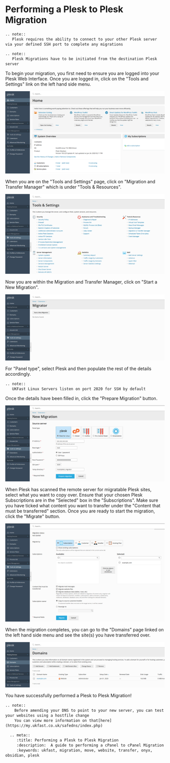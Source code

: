 # Performing a Plesk to Plesk Migration

```eval_rst
.. note::
   Plesk requires the ability to connect to your other Plesk server via your defined SSH port to complete any migrations
```
```eval_rst
.. note::
   Plesk Migrations have to be initiated from the destination Plesk server
```
To begin your migration, you first need to ensure you are logged into your Plesk Web Interface.
Once you are logged in, click on the "Tools and Settings" link on the left hand side menu.

![Plesk Obsidian Homepage](files/plesk_obsidianhomepage.PNG)

When you are on the "Tools and Settings" page, click on "Migration and Transfer Manager" which is under "Tools & Resources".

![Plesk Obsidian Tools and Settings](files/plesk_obsidiantoolsandsettings.PNG)

Now you are within the Migration and Transfer Manager, click on "Start a New Migration".

![Plesk Obsidian Transfer Manager](files/plesk_migrationandtransfermanager.PNG)

For "Panel type", select Plesk and then populate the rest of the details accordingly.

```eval_rst
.. note::
   UKFast Linux Servers listen on port 2020 for SSH by default
```

Once the details have been filled in, click the "Prepare Migration" button.

![Plesk Obsidian Migration Details](files/plesk_migrationpleskdetails.PNG)

When Plesk has scanned the remote server for migratable Plesk sites, select what you want to copy over.
Ensure that your chosen Plesk Subscriptions are in the "Selected" box in the "Subscriptions".
Make sure you have ticked what content you want to transfer under the "Content that must be transferred" section.
Once you are ready to start the migration, click the "Migrate" button.

![Plesk Obsidian Select Sites to Migrate](files/plesk_selecttomigrate.PNG)

When the migration completes, you can go to the "Domains" page linked on the left hand side menu and see the site(s) you have transferred over.

![Plesk Obsidian List Domains](files/plesk_listdomains.PNG)

You have successfully performed a Plesk to Plesk Migration!

```eval_rst
.. note::
    Before amending your DNS to point to your new server, you can test your websites using a hostfile change
    You can view more information on that[here](https://my.ukfast.co.uk/safedns/index.php)
```

```eval_rst
  .. meta::
     :title: Performing a Plesk to Plesk Migration
     :description:  A guide to performing a cPanel to cPanel Migration
     :keywords: ukfast, migration, move, website, transfer, onyx, obsidian, plesk

